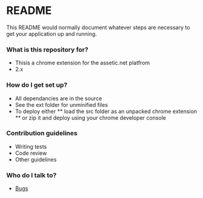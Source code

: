 # README #

This README would normally document whatever steps are necessary to get your application up and running.

### What is this repository for? ###

* Thisis a chrome extension for the assetic.net platfrom
* 2.x

### How do I get set up? ###

* All dependancies are in the source
* See the ext folder for unminified files
* To deploy either 
** load the src folder as an unpacked chrome extension
** or zip it and deploy using your chrome developer console


### Contribution guidelines ###

* Writing tests
* Code review
* Other guidelines

### Who do I talk to? ###

* [Bugs](https://bitbucket.org/etendut/field-finder-for-assetic-net/issues)